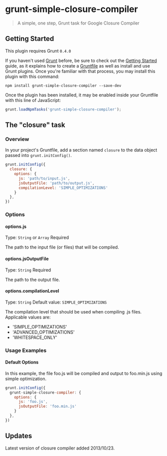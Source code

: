 # grunt-simple-closure-compiler

> A simple, one step, Grunt task for Google Closure Compiler

## Getting Started
This plugin requires Grunt `0.4.0`

If you haven't used [Grunt](http://gruntjs.com/) before, be sure to check out the [Getting Started](http://gruntjs.com/getting-started) guide, as it explains how to create a [Gruntfile](http://gruntjs.com/sample-gruntfile) as well as install and use Grunt plugins. Once you're familiar with that process, you may install this plugin with this command:

```shell
npm install grunt-simple-closure-compiler --save-dev
```

Once the plugin has been installed, it may be enabled inside your Gruntfile with this line of JavaScript:

```js
grunt.loadNpmTasks('grunt-simple-closure-compiler');
```

## The "closure" task

### Overview
In your project's Gruntfile, add a section named `closure` to the data object passed into `grunt.initConfig()`.

```js
grunt.initConfig({
  closure: {
    options: {
      js: 'path/to/input.js',
      jsOutputFile: 'path/to/output.js',
      compilationLevel: 'SIMPLE_OPTIMIZATIONS'
    }
  },
})
```

### Options

#### options.js
Type: `String` or `Array`
Required

The path to the input file (or files) that will be compiled.

#### options.jsOutputFile
Type: `String`
Required

The path to the output file.

#### options.compilationLevel
Type: `String`
Default value: `SIMPLE_OPTIMIZATIONS`

The compilation level that should be used when compiling .js files. Applicable values are:

* 'SIMPLE_OPTIMIZATIONS'
* 'ADVANCED_OPTIMIZATIONS'
* 'WHITESPACE_ONLY'

### Usage Examples

#### Default Options
In this example, the file foo.js will be compiled and output to foo.min.js using simple optimization.

```js
grunt.initConfig({
  grunt-simple-closure-compiler: {
    options: {
      js: 'foo.js',
      jsOutputFile: 'foo.min.js'
    }
  },
})
```

## Updates
Latest version of closure compiler added 2013/10/23.
